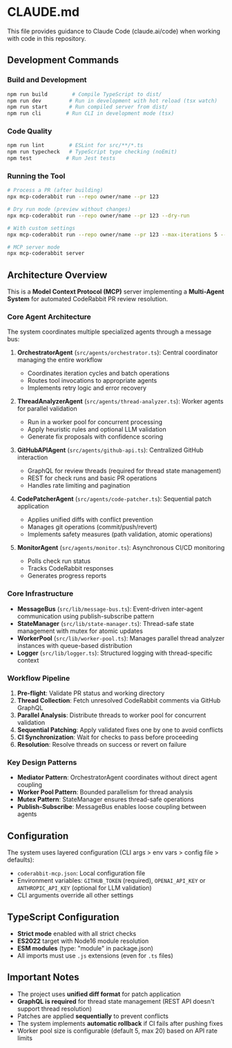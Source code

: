 # CLAUDE.md

This file provides guidance to Claude Code (claude.ai/code) when working with code in this repository.

## Development Commands

### Build and Development
```bash
npm run build        # Compile TypeScript to dist/
npm run dev         # Run in development with hot reload (tsx watch)
npm run start       # Run compiled server from dist/
npm run cli        # Run CLI in development mode (tsx)
```

### Code Quality
```bash
npm run lint        # ESLint for src/**/*.ts
npm run typecheck   # TypeScript type checking (noEmit)
npm test           # Run Jest tests
```

### Running the Tool
```bash
# Process a PR (after building)
npx mcp-coderabbit run --repo owner/name --pr 123

# Dry run mode (preview without changes)
npx mcp-coderabbit run --repo owner/name --pr 123 --dry-run

# With custom settings
npx mcp-coderabbit run --repo owner/name --pr 123 --max-iterations 5 --max-workers 8 --verbose

# MCP server mode
npx mcp-coderabbit server
```

## Architecture Overview

This is a **Model Context Protocol (MCP)** server implementing a **Multi-Agent System** for automated CodeRabbit PR review resolution.

### Core Agent Architecture

The system coordinates multiple specialized agents through a message bus:

1. **OrchestratorAgent** (`src/agents/orchestrator.ts`): Central coordinator managing the entire workflow
   - Coordinates iteration cycles and batch operations
   - Routes tool invocations to appropriate agents
   - Implements retry logic and error recovery

2. **ThreadAnalyzerAgent** (`src/agents/thread-analyzer.ts`): Worker agents for parallel validation
   - Run in a worker pool for concurrent processing
   - Apply heuristic rules and optional LLM validation
   - Generate fix proposals with confidence scoring

3. **GitHubAPIAgent** (`src/agents/github-api.ts`): Centralized GitHub interaction
   - GraphQL for review threads (required for thread state management)
   - REST for check runs and basic PR operations
   - Handles rate limiting and pagination

4. **CodePatcherAgent** (`src/agents/code-patcher.ts`): Sequential patch application
   - Applies unified diffs with conflict prevention
   - Manages git operations (commit/push/revert)
   - Implements safety measures (path validation, atomic operations)

5. **MonitorAgent** (`src/agents/monitor.ts`): Asynchronous CI/CD monitoring
   - Polls check run status
   - Tracks CodeRabbit responses
   - Generates progress reports

### Core Infrastructure

- **MessageBus** (`src/lib/message-bus.ts`): Event-driven inter-agent communication using publish-subscribe pattern
- **StateManager** (`src/lib/state-manager.ts`): Thread-safe state management with mutex for atomic updates
- **WorkerPool** (`src/lib/worker-pool.ts`): Manages parallel thread analyzer instances with queue-based distribution
- **Logger** (`src/lib/logger.ts`): Structured logging with thread-specific context

### Workflow Pipeline

1. **Pre-flight**: Validate PR status and working directory
2. **Thread Collection**: Fetch unresolved CodeRabbit comments via GitHub GraphQL
3. **Parallel Analysis**: Distribute threads to worker pool for concurrent validation
4. **Sequential Patching**: Apply validated fixes one by one to avoid conflicts
5. **CI Synchronization**: Wait for checks to pass before proceeding
6. **Resolution**: Resolve threads on success or revert on failure

### Key Design Patterns

- **Mediator Pattern**: OrchestratorAgent coordinates without direct agent coupling
- **Worker Pool Pattern**: Bounded parallelism for thread analysis
- **Mutex Pattern**: StateManager ensures thread-safe operations
- **Publish-Subscribe**: MessageBus enables loose coupling between agents

## Configuration

The system uses layered configuration (CLI args > env vars > config file > defaults):

- `coderabbit-mcp.json`: Local configuration file
- Environment variables: `GITHUB_TOKEN` (required), `OPENAI_API_KEY` or `ANTHROPIC_API_KEY` (optional for LLM validation)
- CLI arguments override all other settings

## TypeScript Configuration

- **Strict mode** enabled with all strict checks
- **ES2022** target with Node16 module resolution
- **ESM modules** (type: "module" in package.json)
- All imports must use `.js` extensions (even for `.ts` files)

## Important Notes

- The project uses **unified diff format** for patch application
- **GraphQL is required** for thread state management (REST API doesn't support thread resolution)
- Patches are applied **sequentially** to prevent conflicts
- The system implements **automatic rollback** if CI fails after pushing fixes
- Worker pool size is configurable (default 5, max 20) based on API rate limits